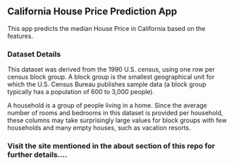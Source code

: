 ## California House Price Prediction App
This app predicts the median House Price in California based on the features.

### Dataset Details
This dataset was derived from the 1990 U.S. census, using one row per census block group. A block group is the smallest geographical unit for which the U.S. Census Bureau publishes sample data (a block group typically has a population of 600 to 3,000 people).

A household is a group of people living in a home. Since the average number of rooms and bedrooms in this dataset is provided per household, these columns may take surprisingly large values for block groups with few households and many empty houses, such as vacation resorts.

### Visit the site mentioned in the about section of this repo for further details....
